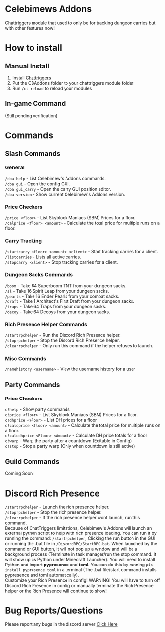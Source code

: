 # Celebimews Addons
Chattriggers module that used to only be for tracking dungeon carries but with other features now!
# How to install
## Manual Install
1. Install [Chattriggers](https://chattriggers.com/)
2. Put the CBAddons folder to your chattriggers module folder
3. Run `/ct reload` to reload your modules
## In-game Command
(Still pending verification)
# Commands
## Slash Commands
### General
`/cba help` - List Celebimew's Addons commands.<br>
`/cba gui` - Open the config GUI.<br>
`/cba gui_carry` - Open the carry GUI position editor.<br>
`/cba version` - Show current Celebimew's Addons version.<br>
### Price Checkers
`/price <floor>` - List Skyblock Maniacs (SBM) Prices for a floor.<br>
`/calprice <floor> <amount>` - Calculate the total price for multiple runs on a floor.<br>
### Carry Tracking
`/startcarry <floor> <amount> <client>` - Start tracking carries for a client.<br>
`/listcarries` - Lists all active carries.<br>
`/stopcarry <client>` - Stop tracking carries for a client.<br>
### Dungeon Sacks Commands
`/boom` - Take 64 Superboom TNT from your dungeon sacks.<br>
`/sl` - Take 16 Spirit Leap from your dungeon sacks.<br>
`/pearls` - Take 16 Ender Pearls from your combat sacks.<br>
`/draft` - Take 1 Architect's First Draft from your dungeon sacks.<br>
`/traps` - Take 64 Traps from your dungeon sacks.<br>
`/decoy` - Take 64 Decoys from your dungeon sacks.<br>
### Rich Presence Helper Commands
`/startrpchelper` - Run the Discord Rich Presence helper.<br>
`/stoprpchelper` - Stop the Discord Rich Presence helper.<br>
`/clearrpchelper` - Only run this command if the helper refuses to launch.<br>
### Misc Commands
`/namehistory <username>` - View the username history for a user<br>
## Party Commands
### Price Checkers
`c!help` - Show party commands<br>
`c!price <floor>` - List Skyblock Maniacs (SBM) Prices for a floor.<br>
`c!dhprice <Floor>` - List DH prices for a floor<br>
`c!calcprice <floor> <amount>` - Calculate the total price for multiple runs on a floor.<br>
`c!calcdhprice <Floor> <Amount>` - Calculate DH price totals for a floor<br>
`c!warp` - Warp the party after a countdown (Editable in Config)<br>
`c!stop` - Stop a party warp (Only when countdown is still active)<br>
## Guild Commands
Coming Soon!
# Discord Rich Presence
`/startrpchelper` - Launch the rich presence helper.<br>
`/stoprpchelper` - Stop the rich presence helper.<br>
`/clearrpchelper` - If the rich presence helper wont launch, run this command.<br>
Because of ChatTriggers limitations, Celebimew's Addons will launch an external python script to help with rich presence loading. You can run it by running the command: `/startrpchelper`, Clicking the run button in the GUI or running the .bat file in `/DiscordRPC/StartRPC.bat`. When launched by the command or GUI button, it will not pop up a window and will be a background process (Terminate in task manager/run the stop command. It will show up as Python under Minecraft Launcher). You will need to install Python and import **pypresence** and **toml**. You can do this by running `pip install pypresence toml` in a terminal (The .bat file/start command installs pypresence and toml automatically).<br>
Customize your Rich Presence in config!
WARNING! You will have to turn off Discord Rich Presence in config or manually terminate the Rich Presence helper or the Rich Presence will continue to show!
# Bug Reports/Questions
Please report any bugs in the discord server [Click Here](https://discord.gg/FkJA5Hf7we)
